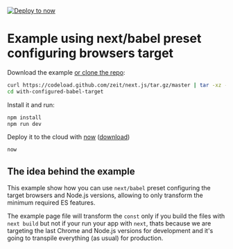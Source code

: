 [![Deploy to now](https://deploy.now.sh/static/button.svg)](https://deploy.now.sh/?repo=https://github.com/zeit/next.js/tree/master/examples/with-configured-babel-target)
# Example using next/babel preset configuring browsers target

Download the example [or clone the repo](https://github.com/zeit/next.js):

```bash
curl https://codeload.github.com/zeit/next.js/tar.gz/master | tar -xz --strip=2 next.js-master/examples/with-configured-babel-target
cd with-configured-babel-target
```

Install it and run:

```bash
npm install
npm run dev
```

Deploy it to the cloud with [now](https://zeit.co/now) ([download](https://zeit.co/download))

```bash
now
```

## The idea behind the example

This example show how you can use `next/babel` preset configuring the target browsers and Node.js versions, allowing to only transform the minimum required ES features.

The example page file will transform the `const` only if you build the files with `next build` but not if your run your app with `next`, thats because we are targeting the last Chrome and Node.js versions for development and it's going to transpile everything (as usual) for production.
